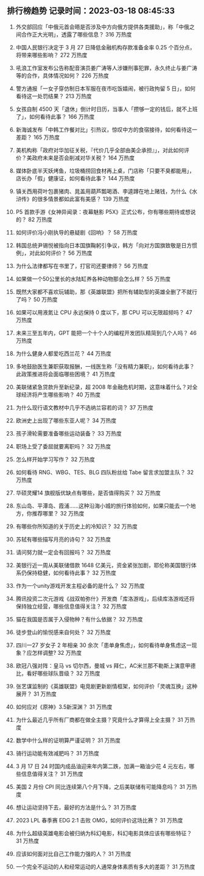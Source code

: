 
## 排行榜趋势 记录时间：2023-03-18 08:45:33
  
  1. 外交部回应「中俄元首会晤是否涉及中方向俄方提供各类援助」，称「中俄之间合作正大光明」，透露了哪些信息？ 316 万热度
    
  2. 中国人民银行决定于 3 月 27 日降低金融机构存款准备金率 0.25 个百分点，将带来哪些影响？ 272 万热度
    
  3. 吼浪工作室发布公告称配音演员姜广涛等人涉嫌刑事犯罪，永久终止与姜广涛等的合作，具体情况如何？ 226 万热度
    
  4. 警方通报「一女子穿仿制日本军服在夜市吃饭嬉闹，被行政拘留 5 日」，如何看待这一处罚结果？ 213 万热度
    
  5. 女孩自制 4500 天「退休」倒计时日历，当事人「攒够一定的钱后，就不上班了」，如何看待此事？ 166 万热度
    
  6. 新海诚发布「中韩工作餐对比」引热议，惊叹中方的食宿接待，如何看待这一差距？ 165 万热度
    
  7. 美机构称「政府对华加征关税，『代价几乎全部由美企承担』」，对此如何评价？美政府未来是否会削减对华关税？ 164 万热度
    
  8. 媒体卧底半天妖烤鱼，垃圾桶捞回食材再上桌，门店称「只要不臭都能用」，店长办「假」健康证，如何看待此事？ 144 万热度
    
  9. 镇关西用荷叶包裹猪肉、晁盖用葫芦瓢喝酒、李逵蹲在地上赌钱，为什么《水浒传》的很多情景都如此富有美感？ 139 万热度
    
  10. P5 首款手游《女神异闻录：夜幕魅影 P5X》正式公布，你有哪些期待或想说的？ 82 万热度
    
  11. 如何评价冯小刚执导的悬疑剧《回响》？ 58 万热度
    
  12. 韩国总统尹锡悦被指向日本国旗鞠躬引争议，韩方「向对方国旗致敬是日方惯例」，对此如何评价？ 56 万热度
    
  13. 为什么法律都写在书里了，打官司还要律师？ 56 万热度
    
  14. 如果做一个50公里长的水陆缸养各种动物那会怎么样？ 55 万热度
    
  15. 既然大家都不喜欢玩辅助，那《英雄联盟》把所有辅助型的英雄全删了不就行了吗？ 50 万热度
    
  16. 如果可以用液氮让 CPU 永远保持 0 度以下，那 CPU 可以无限超频吗？ 47 万热度
    
  17. 未来三至五年内，GPT 能把一个十个人的编程开发团队精简到几个人吗？ 46 万热度
    
  18. 为什么健身人都爱吃西兰花？ 44 万热度
    
  19. 多地鼓励医生兼职获取报酬，一线医生称「没有精力兼职」，如何看待此事？此政策推进将会面临哪些困境？ 41 万热度
    
  20. 美联储紧急贷款升至新纪录，超 2008 年金融危机时期，这意味着什么？对全球经济将产生哪些影响？ 40 万热度
    
  21. 为什么现行语文教材中几乎不选纳兰容若的词？ 37 万热度
    
  22. 欧洲史上出现了哪些东亚人呢？ 34 万热度
    
  23. 孩子滑轮需要准备哪些运动装备？ 33 万热度
    
  24. 职场上受了委屈就要离职吗？ 32 万热度
    
  25. 怎么样开始学习写作？ 32 万热度
    
  26. 如何看待 RNG、WBG、TES、BLG 四队粉丝给 Tabe 留言求加盟主队？ 32 万热度
    
  27. 华硕灵耀14 旗舰版优缺点有哪些，是否值得购买？ 32 万热度
    
  28. 东山岛、平潭岛、霞浦......这种沿海小城的旅行体验如何，如果只能去一个地方，你推荐哪里？ 32 万热度
    
  29. 有哪些你所知道的关于历史上的冷知识？ 32 万热度
    
  30. 苏轼有哪些描写月亮的诗句？ 32 万热度
    
  31. 请问努力就一定会有回报吗？ 32 万热度
    
  32. 美银行近一周从美联储借款 1648 亿美元，资金紧张加剧，耶伦称美国银行体系仍保持稳健，如何看待此事？ 32 万热度
    
  33. 作为一个unity游戏开发主程必备的是什么？ 32 万热度
    
  34. 腾讯投资二次元游戏《战双帕弥什》开发商「库洛游戏」，后续库洛游戏还将保持独立经营，哪些信息值得关注？ 32 万热度
    
  35. 猫在我国是否属于入侵物种？有什么依据？ 32 万热度
    
  36. 徒步登山的愉悦感来自何处？ 32 万热度
    
  37. 四川一27 岁女子 2 年相亲 30 余次「患单身焦虑」，如何看待单身焦虑这一现象？应怎样调整? 32 万热度
    
  38. 欧冠八强对阵：皇马 vs 切尔西，曼城 vs 拜仁，AC米兰那不勒斯上演意甲德比，看好哪些球队晋级？ 32 万热度
    
  39. 张艺谋监制的《英雄联盟》电竞剧更新剧情框架，如何评价「灵魂互换」这种展开？ 31 万热度
    
  40. 如何应对《原神》3.5新深渊？ 31 万热度
    
  41. 为什么最近几乎所有厂商都在做全主摄？究竟什么才算得上全主摄？ 31 万热度
    
  42. 数学中什么样的证明算严谨证明？ 31 万热度
    
  43. 骑行运动能有效减肥吗？ 31 万热度
    
  44. 3 月 17 日 24 时国内成品油迎来年内第二跌，加满一箱油少花 4 元左右，哪些信息值得关注？ 31 万热度
    
  45. 美国 2 月份 CPI 同比连续第八个月下降，之后美联储有可能降息吗？ 31 万热度
    
  46. 想让运动坚持下去，最好的方法是什么？ 31 万热度
    
  47. 2023 LPL 春季赛 EDG 2:1 击败 OMG，如何评价这场比赛？ 31 万热度
    
  48. 为什么超级英雄电影会被归纳为科幻电影，科幻电影具体应该有哪些特征？ 31 万热度
    
  49. 应该如何面对比自己工作能力强的人？ 31 万热度
    
  50. 一个完全不运动的人和经常运动的人通常身体素质有多大的差距？ 31 万热度
    